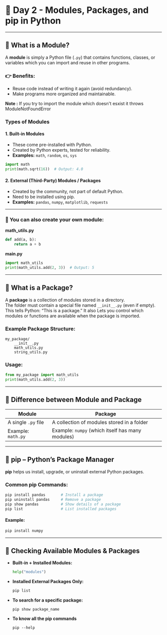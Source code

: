 # 📘 Day 2 - Modules, Packages, and pip in Python

---

## 🔹 What is a Module?

A **module** is simply a Python file (`.py`) that contains functions, classes, or variables which you can import and reuse in other programs.

### 👉 Benefits:
- Reuse code instead of writing it again (avoid redundancy).
- Make programs more organized and maintainable.

**Note :** If you try to import the module which doesn't esxist it throws ModuleNotFoundError

### Types of Modules

#### 1. **Built-in Modules**
- These come pre-installed with Python.
- Created by Python experts, tested for reliability.
- **Examples:** `math`, `random`, `os`, `sys`

```python
import math
print(math.sqrt(16))  # Output: 4.0
```

#### 2. **External (Third-Party) Modules / Packages**
- Created by the community, not part of default Python.
- Need to be installed using pip.
- **Examples:** `pandas`, `numpy`, `matplotlib`, `requests`

---

### 📌 You can also create your own module:

**math_utils.py**
```python
def add(a, b):
    return a + b
```

**main.py**
```python
import math_utils
print(math_utils.add(2, 3))  # Output: 5
```

---

## 🔹 What is a Package?

A **package** is a collection of modules stored in a directory.  
The folder must contain a special file named `__init__.py` (even if empty). This tells Python: “This is a package.” It also Lets you control which modules or functions are available when the package is imported.

### Example Package Structure:
```
my_package/
    __init__.py
    math_utils.py
    string_utils.py
```

### Usage:
```python
from my_package import math_utils
print(math_utils.add(2, 3))
```

---

## 📌 Difference between Module and Package

| Module                | Package                                   |
|-----------------------|-------------------------------------------|
| A single `.py` file   | A collection of modules stored in a folder|
| Example: `math.py`    | Example: `numpy` (which itself has many modules)|

---

## 🔹 pip – Python’s Package Manager

**pip** helps us install, upgrade, or uninstall external Python packages.

### Common pip Commands:
```sh
pip install pandas       # Install a package
pip uninstall pandas     # Remove a package
pip show pandas          # Show details of a package
pip list                 # List installed packages
```

#### Example:
```sh
pip install numpy
```

---

## 🔹 Checking Available Modules & Packages

- **Built-in + Installed Modules:**
  ```python
  help("modules")
  ```

- **Installed External Packages Only:**
  ```sh
  pip list
  ```
- **To search for a specific package:**
  ```
  pip show package_name
  ```
- **To know all the pip commands**
  ```
  pip --help
  ```